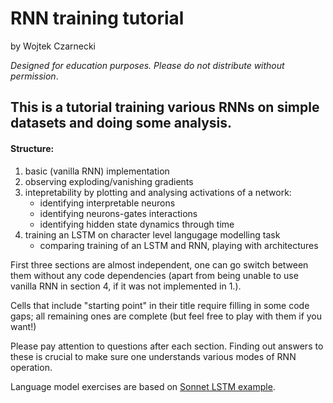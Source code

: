 # RNN training tutorial
by Wojtek Czarnecki

_Designed for education purposes. Please do not distribute without permission_.

## This is a tutorial training various RNNs on simple datasets and doing some analysis.

#### Structure:

1. basic (vanilla RNN) implementation
2. observing exploding/vanishing gradients
3. intepretability by plotting and analysing activations of a network:
   - identifying interpretable neurons
   - identifying neurons-gates interactions
   - identifying hidden state dynamics through time
4. training an LSTM on character level langugage modelling task
   - comparing training of an LSTM and RNN, playing with architectures
   
First three sections are almost independent, one can go switch between them without any code dependencies (apart from being unable to use vanilla RNN in section 4, if it was not implemented in 1.).

Cells that include "starting point" in their title require filling in some code gaps; all remaining ones are complete (but feel free to play with them if you want!)

Please pay attention to questions after each section. Finding out answers to these is crucial to make sure one understands various modes of RNN operation.

Language model exercises are based on [Sonnet LSTM example](https://github.com/deepmind/sonnet/blob/master/sonnet/examples/rnn_shakespeare.py).
